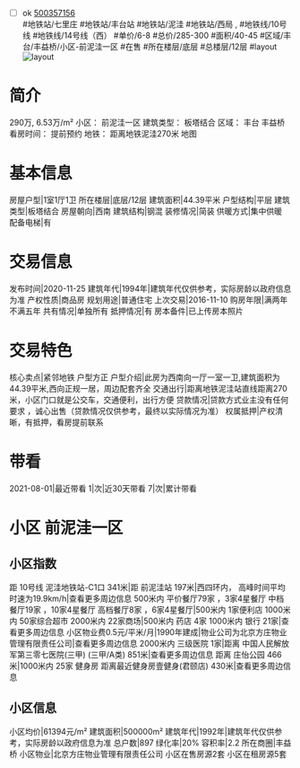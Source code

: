 - [ ] ok [500357156](https://bj.5i5j.com/ershoufang/500357156.html)  
 #地铁站/七里庄 #地铁站/丰台站 #地铁站/泥洼 #地铁站/西局 ,  #地铁线/10号线 #地铁线/14号线（西）
#单价/6-8 #总价/285-300 #面积/40-45   #区域/丰台/丰益桥/小区-前泥洼一区 #在售 #所在楼层/底层 #总楼层/12层 #layout 
![layout](http://image2.5i5j.com//group2/M00/BE/F8/CgqJNF2-rM-AYygAAARmakAlefw908.jpg_P5.jpg) 
# 简介 
 290万,  6.53万/m² 
小区： 前泥洼一区
建筑类型： 板塔结合
区域： 丰台 丰益桥
看房时间： 提前预约
地铁： 距离地铁泥洼270米 地图
# 基本信息 
 房屋户型|1室1厅1卫
所在楼层|底层/12层
建筑面积|44.39平米
户型结构|平层
建筑类型|板塔结合
房屋朝向|西南
建筑结构|钢混
装修情况|简装
供暖方式|集中供暖
配备电梯|有
# 交易信息 
 发布时间|2020-11-25
建筑年代|1994年|建筑年代仅供参考，实际房龄以政府信息为准
产权性质|商品房
规划用途|普通住宅
上次交易|2016-11-10
购房年限|满两年不满五年
共有情况|单独所有
抵押情况|有
房本备件|已上传房本照片
# 交易特色 
 核心卖点|紧邻地铁 户型方正
户型介绍|此房为西南向一厅一室一卫,建筑面积为44.39平米,西向正规一居，周边配套齐全
交通出行|距离地铁泥洼站直线距离270米，小区门口就是公交车，交通便利，出行方便
贷款情况|贷款方式业主没有任何要求  ，诚心出售（贷款情况仅供参考，最终以实际情况为准）
权属抵押|产权清晰，有抵押，看房提前联系
# 带看 
 2021-08-01|最近带看	 1|次|近30天带看	 7|次|累计带看
# 小区 前泥洼一区
## 小区指数 
 距 10号线 泥洼地铁站-C1口 341米|距 前泥洼站 197米|西四环内， 高峰时间平均时速为19.9km/h|查看更多周边信息
500米内 平价餐厅79家 ，3家4星餐厅
中档餐厅19家 ，10家4星餐厅
高档餐厅8家 ，6家4星餐厅|500米内 1家便利店
1000米内 50家综合超市
2000米内 22家商场|500米内 药店 4家
1000米内 银行 21家|查看更多周边信息
小区物业费0.5元/平米/月|1990年建成|物业公司为北京方庄物业管理有限责任公司|查看更多周边信息
2000米内 三级医院 1家|距离 中国人民解放军第三零七医院(三甲) (三甲/A类) 851米|查看更多周边信息
距离 庄怡公园 466米|1000米内 25家 健身房
距离最近健身房壹健身(君颐店) 430米|查看更多周边信息
## 小区信息 
 小区均价|61394元/m²
建筑面积|500000m²
建筑年代|1992年|建筑年代仅供参考，实际房龄以政府信息为准
总户数|897
绿化率|20%
容积率|2.2
所在商圈|丰益桥
小区物业|北京方庄物业管理有限责任公司
小区在售房源2套
小区在租房源5套
